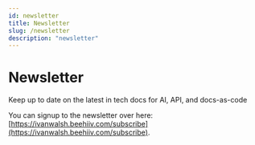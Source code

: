 ```yaml
---
id: newsletter
title: Newsletter
slug: /newsletter
description: "newsletter"
---
```


# Newsletter

Keep up to date on the latest in tech docs for AI, API, and docs-as-code

You can signup to the newsletter over here: [https://ivanwalsh.beehiiv.com/subscribe](https://ivanwalsh.beehiiv.com/subscribe).